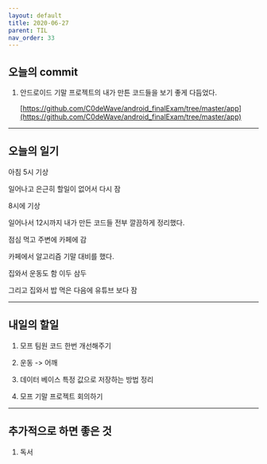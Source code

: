 ```yaml
---
layout: default
title: 2020-06-27
parent: TIL
nav_order: 33
---
```


## 오늘의 commit

1. 안드로이드 기말 프로젝트의 내가 만튼 코드들을 보기 좋게 다듬었다.

    [https://github.com/C0deWave/android_finalExam/tree/master/app](https://github.com/C0deWave/android_finalExam/tree/master/app)

---

## 오늘의 일기

아침 5시 기상

일어나고 은근히 할일이 없어서 다시 잠

8시에 기상

일어나서 12시까지 내가 만든 코드들 전부 깔끔하게 정리했다.

점심 먹고 주변에 카페에 감

카페에서 알고리즘 기말 대비를 했다.

집와서 운동도 함 이두 삼두

그리고 집와서 밥 먹은 다음에 유튜브 보다 잠

---

## 내일의 할일

1. 모프 팀원 코드 한번 개선해주기

2. 운동 -> 어깨

3. 데이터 베이스 특정 값으로 저장하는 방법 정리

4. 모프 기말 프로젝트 회의하기

---

## 추가적으로 하면 좋은 것

1. 독서